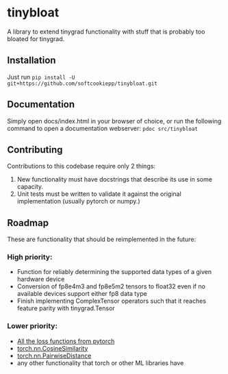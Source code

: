 # tinybloat
A library to extend tinygrad functionality with stuff that is probably too bloated for tinygrad.

## Installation
Just run `pip install -U git+https://github.com/softcookiepp/tinybloat.git`

## Documentation
Simply open docs/index.html in your browser of choice, or run the following command to open a documentation webserver:
`pdoc src/tinybloat`

## Contributing
Contributions to this codebase require only 2 things:
1) New functionality must have docstrings that describe its use in some capacity.
2) Unit tests must be written to validate it against the original implementation (usually pytorch or numpy.)

## Roadmap
These are functionality that should be reimplemented in the future:
### High priority:
- Function for reliably determining the supported data types of a given hardware device
- Conversion of fp8e4m3 and fp8e5m2 tensors to float32 even if no available devices support either fp8 data type
- Finish implementing ComplexTensor operators such that it reaches feature parity with tinygrad.Tensor
### Lower priority:
- [All the loss functions from pytorch](https://docs.pytorch.org/docs/stable/nn.html#loss-functions)
- [torch.nn.CosineSimilarity](https://docs.pytorch.org/docs/stable/generated/torch.nn.CosineSimilarity.html#torch.nn.CosineSimilarity)
- [torch.nn.PairwiseDistance](https://docs.pytorch.org/docs/stable/generated/torch.nn.PairwiseDistance.html#torch.nn.PairwiseDistance)
- any other functionality that torch or other ML libraries have
